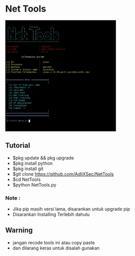 # Net Tools

<img src="example.jpg" height="350" width="350"><br>

## Tutorial

- $pkg update && pkg upgrade
- $pkg install python
- $pkg install git
- $git clone https://github.com/AdliXSec/NetTools
- $cd NetTools
- $python NetTools.py

### Note : 

- Jika pip masih versi lama, disarankan untuk upgrade pip
- Disarankan Installing Terlebih dahulu

## Warning

- jangan recode tools ini atau copy paste
- dan dilarang keras untuk disalah gunakan